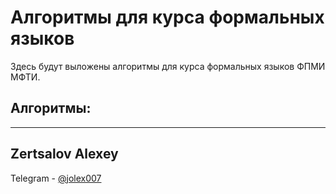 # Алгоритмы для курса формальных языков

Здесь будут выложены алгоритмы для курса формальных языков ФПМИ МФТИ.

## Алгоритмы:


-----

## Zertsalov Alexey
Telegram - [@jolex007](https://t.me/jolex007)